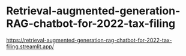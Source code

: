 # Retrieval-augmented-generation-RAG-chatbot-for-2022-tax-filing
https://retrieval-augmented-generation-rag-chatbot-for-2022-tax-filing.streamlit.app/
